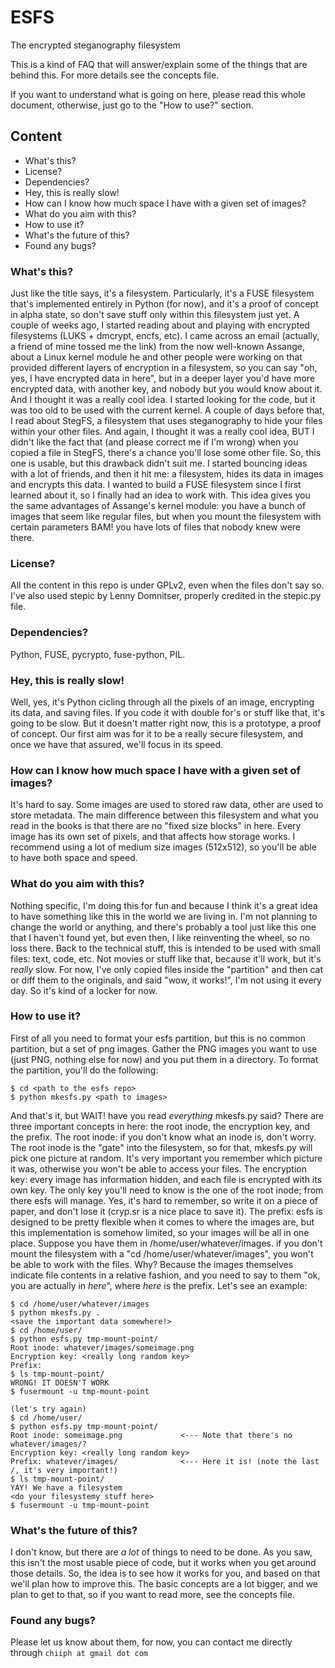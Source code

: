 ESFS
====
The encrypted steganography filesystem

This is a kind of FAQ that will answer/explain some of the things that
are behind this. For more details see the concepts file.

If you want to understand what is going on here, please read this whole
document, otherwise, just go to the "How to use?" section.

Content
-------
* What's this?
* License?
* Dependencies?
* Hey, this is really slow!
* How can I know how much space I have with a given set of images?
* What do you aim with this?
* How to use it?
* What's the future of this?
* Found any bugs?


### What's this?

Just like the title says, it's a filesystem. Particularly, it's a FUSE
filesystem that's implemented entirely in Python (for now), and it's a
proof of concept in alpha state, so don't save stuff only within this
filesystem just yet.
A couple of weeks ago, I started reading about and playing with encrypted
filesystems (LUKS + dmcrypt, encfs, etc). I came across an email
(actually, a friend of mine tossed me the link) from the now well-known
Assange, about a Linux kernel module he and other people were working on
that provided different layers of encryption in a filesystem, so you can
say "oh, yes, I have encrypted data in here", but in a deeper layer you'd
have more encrypted data, with another key, and nobody but you would
know about it. And I thought it was a really cool idea. I started looking
for the code, but it was too old to be used with the current kernel.
A couple of days before that, I read about StegFS, a filesystem that uses
steganography to hide your files within your other files. And again, I
thought it was a really cool idea, BUT I didn't like the fact that (and
please correct me if I'm wrong) when you copied a file in StegFS, there's
a chance you'll lose some other file. So, this one is usable, but this
drawback didn't suit me.
I started bouncing ideas with a lot of friends, and then it hit me:
a filesystem, hides its data in images and encrypts this data.
I wanted to build a FUSE filesystem since I first learned about it, so I finally
had an idea to work with. This idea gives you the same
advantages of Assange's kernel module: you have a bunch of images
that seem like regular files, but when you mount the filesystem with certain
parameters BAM! you have lots of files that nobody knew were there.

### License?

All the content in this repo is under GPLv2, even when the files don't say so.
I've also used stepic by Lenny Domnitser, properly credited in the stepic.py 
file.

### Dependencies?

Python, FUSE, pycrypto, fuse-python, PIL.

### Hey, this is really slow!

Well, yes, it's Python cicling through all the pixels of an image, encrypting
its data, and saving files. If you code it with double for's or stuff like 
that, it's going to be slow. But it doesn't matter right now, this is a
prototype, a proof of concept. Our first aim was for it to be a really secure
filesystem, and once we have that assured, we'll focus in its speed.

### How can I know how much space I have with a given set of images?

It's hard to say. Some images are used to stored raw data, other are used to
store metadata. The main difference between this filesystem and what you read
in the books is that there are no "fixed size blocks" in here. Every image
has its own set of pixels, and that affects how storage works.
I recommend using a lot of medium size images (512x512), so you'll be able to 
have both space and speed.

### What do you aim with this?

Nothing specific, I'm doing this for fun and because I think it's a great
idea to have something like this in the world we are living in.
I'm not planning to change the world or anything, and there's probably a
tool just like this one that I haven't found yet, but even then, I like
reinventing the wheel, so no loss there.
Back to the technical stuff, this is intended to be used with small files:
text, code, etc. Not movies or stuff like that, because it'll work, but
it's _really_ slow. For now, I've only copied files inside the "partition"
and then cat or diff them to the originals, and said "wow, it works!",
I'm not using it every day. So it's kind of a locker for now.

### How to use it?

First of all you need to format your esfs partition, but this is no common
partition, but a set of png images. Gather the PNG images you want to use 
(just PNG, nothing else for now) and you put them in a directory.
To format the partition, you'll do the following:

	$ cd <path to the esfs repo>
	$ python mkesfs.py <path to images>

And that's it, but WAIT! have you read _everything_ mkesfs.py said?
There are three important concepts in here: the root inode, the encryption
key, and the prefix.
The root inode: if you don't know what an inode is, don't worry. The root
inode is the "gate" into the filesystem, so for that, mkesfs.py will pick
one picture at random.  It's very important you remember which picture it
was, otherwise you won't be able to access your files.
The encryption key: every image has information hidden, and each file is 
encrypted with its own key. The only key you'll need to know is the one of
the root inode; from there esfs will manage. Yes, it's hard to remember,
so write it on a piece of paper, and don't lose it (cryp.sr is a nice
place to save it).
The prefix: esfs is designed to be pretty flexible when it comes to where
the images are, but this implementation is somehow limited, so your images
will be all in one place. Suppose you have them in /home/user/whatever/images.
if you don't mount the filesystem with a "cd /home/user/whatever/images", you 
won't be able to work with the files.  Why? Because the images themselves 
indicate file contents in a relative fashion, and you need to say to them "ok, 
you are actually in *here*", where *here* is the prefix.
Let's see an example:

	$ cd /home/user/whatever/images
	$ python mkesfs.py .
	<save the important data somewhere!>
	$ cd /home/user/
	$ python esfs.py tmp-mount-point/
	Root inode: whatever/images/someimage.png
	Encryption key: <really long random key>
	Prefix: 
	$ ls tmp-mount-point/
	WRONG! IT DOESN'T WORK
	$ fusermount -u tmp-mount-point

	(let's try again)
	$ cd /home/user/
	$ python esfs.py tmp-mount-point/
	Root inode: someimage.png             <--- Note that there's no whatever/images/?
	Encryption key: <really long random key>
	Prefix: whatever/images/              <--- Here it is! (note the last /, it's very important!)
	$ ls tmp-mount-point/
	YAY! We have a filesystem
	<do your filesystemy stuff here>
	$ fusermount -u tmp-mount-point

### What's the future of this?

I don't know, but there are _a lot_ of things to need to be done. As you saw,
this isn't the most usable piece of code, but it works when you get around
those details. So, the idea is to see how it works for you, and based on that
we'll plan how to improve this. The basic concepts are a lot bigger, and we
plan to get to that, so if you want to read more, see the concepts file.

### Found any bugs?

Please let us know about them, for now, you can contact me directly through
`chiiph at gmail dot com`
